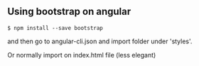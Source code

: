 ## Using bootstrap on angular
```shell
$ npm install --save bootstrap
```
and then go to angular-cli.json and import folder under 'styles'.

Or normally import on index.html file (less elegant)

